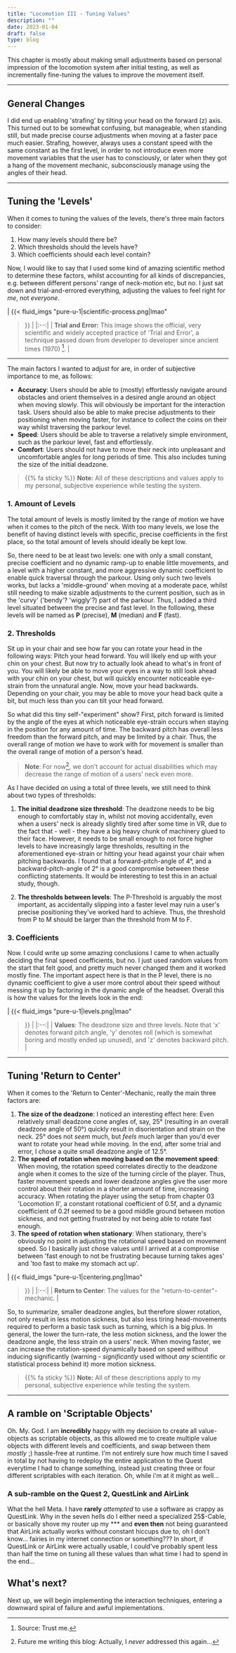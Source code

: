 ```yaml
---
title: "Locomotion III - Tuning Values"
description: ""
date: 2023-01-04
draft: false
type: blog
---
```


This chapter is mostly about making small adjustments based on personal impression of the locomotion system after initial testing, as well as incrementally fine-tuning the values to improve the movement itself.

---

## General Changes
I did end up enabling 'strafing' by tilting your head on the forward (z) axis. This turned out to be somewhat confusing, but manageable, when standing still, but made precise course adjustments when moving at a faster pace much easier. Strafing, however, always uses a constant speed with the same constant as the first level, in order to not introduce even more movement variables that the user has to consciously, or later when they got a hang of the movement mechanic, subconsciously manage using the angles of their head.

---

## Tuning the 'Levels'
When it comes to tuning the values of the levels, there's three main factors to consider:
1. How many levels should there be?
2. Which thresholds should the levels have?
3. Which coefficients should each level contain?

Now, I would like to say that I used some kind of amazing scientific method to determine these factors, whilst accounting for all kinds of discrepancies, e.g. between different persons' range of neck-motion etc, but no. I just sat down and trial-and-errored everything, adjusting the values to feel right for *me*, not *everyone*. 

| {{< fluid_imgs
  "pure-u-1|scientific-process.png|lmao"
>}} |
|:--:|
| **Trial and Error:** This image shows the official, very scientific and widely accepted practice of 'Trial and Error', a technique passed down from developer to developer since ancient times (1970) [^1]. |
[^1]: Source: Trust me.

---

The main factors I wanted to adjust for are, in order of subjective importance to me, as follows:
* **Accuracy**: Users should be able to (mostly) effortlessly navigate around obstacles and orient themselves in a desired angle around an object when moving slowly. This will obviously be important for the interaction task. Users should also be able to make precise adjustments to their positioning when moving faster, for instance to collect the coins on their way whilst traversing the parkour level.
* **Speed**: Users should be able to traverse a relatively simple environment, such as the parkour level, fast and effortlessly.
* **Comfort**: Users should not have to move their neck into unpleasant and uncomfortable angles for long periods of time. This also includes tuning the size of the initial deadzone.

>{{% fa sticky %}} **Note:** All of these descriptions and values apply to my personal, subjective experience while testing the system.

### 1. Amount of Levels
The total amount of levels is mostly limited by the range of motion we have when it comes to the pitch of the neck. With too many levels, we lose the benefit of having distinct levels with specific, precise coefficients in the first place, so the total amount of levels should ideally be kept low.

So, there need to be at least two levels: one with only a small constant, precise coefficient and no dynamic ramp-up to enable little movements, and a level with a higher constant, and more aggressive dynamic coefficient to enable quick traversal through the parkour. Using only such two levels works, but lacks a 'middle-ground' when moving at a moderate pace, whilst still needing to make sizable adjustments to the current position, such as in the 'curvy' ('bendy'? 'wiggly'?) part of the parkour. Thus, I added a third level situated between the precise and fast level. In the following, these levels will be named as **P** (precise), **M** (median) and **F** (fast).

### 2. Thresholds
Sit up in your chair and see how far you can rotate your head in the following ways: Pitch your head forward. You will likely end up with your chin on your chest. But now try to actually look ahead to what's in front of you. You will likely be able to move your eyes in a way to still look ahead with your chin on your chest, but will quickly encounter noticeable eye-strain from the unnatural angle. Now, move your head backwards. Depending on your chair, you may be able to move your head back quite a bit, but much less than you can tilt your head forward.

So what did this tiny self-"experiment" show? First, pitch forward is limited by the angle of the eyes at which noticeable eye-strain occurs when staying in the position for any amount of time. The backward pitch has overall less freedom than the forward pitch, and may be limited by a chair. Thus, the overall range of motion we have to work with for movement is smaller than the overall range of motion of a person's head.

>**Note**: For now[^2], we don't account for actual disabilities which may decrease the range of motion of a users' neck even more.

[^2]: Future me writing this blog: Actually, I *never* addressed this again...

As I have decided on using a total of three levels, we still need to think about two types of thresholds:
1. **The initial deadzone size threshold**: The deadzone needs to be big enough to comfortably stay in, whilst not moving accidentally, even when a users' neck is already slightly tired after some time in VR, due to the fact that - well - they have a big heavy chunk of machinery glued to their face. However, it needs to be small enough to not force higher levels to have increasingly large thresholds, resulting in the aforementioned eye-strain or hitting your head against your chair when pitching backwards. I found that a forward-pitch-angle of 4°, and a backward-pitch-angle of 2° is a good compromise between these conflicting statements. It would be interesting to test this in an actual study, though.

2. **The thresholds between levels**: The P-Threshold is arguably the most important, as accidentally slipping into a faster level may ruin a user's precise positioning they've worked hard to achieve. Thus, the threshold from P to M should be larger than the threshold from M to F.

### 3. Coefficients
Now. I could write up some amazing conclusions I came to when actually deciding the final speed coefficients, but no. I just used random values from the start that felt good, and pretty much never changed them and it worked mostly fine. The important aspect here is that in the P level, there is no dynamic coefficient to give a user more control about their speed without messing it up by factoring in the dynamic angle of the headset. Overall this is how the values for the levels look in the end:

| {{< fluid_imgs
  "pure-u-1|levels.png|lmao"
>}} |
|:--:|
| **Values**: The deadzone size and three levels. Note that 'x' denotes forward pitch angle, 'y' denotes roll (which is somewhat boring and mostly ended up unused), and 'z' denotes backward pitch. |


---

## Tuning 'Return to Center'
When it comes to the 'Return to Center'-Mechanic, really the main three factors are:
1. **The size of the deadzone**: I noticed an interesting effect here: Even relatively small deadzone cone angles of, say, 25° (resulting in an overall deadzone angle of 50°) quickly result in disorientation and strain on the neck. 25° does not *seem* much, but *feels* much larger than you'd ever want to rotate your head while moving. In the end, after some trial and error, I chose a quite small deadzone angle of 12.5°.
2. **The speed of rotation when moving based on the movement speed**: When moving, the rotation speed correlates directly to the deadzone angle when it comes to the size of the turning circle of the player. Thus, faster movement speeds and lower deadzone angles give the user more control about their rotation in a shorter amount of time, increasing accuracy. When rotating the player using the setup from chapter 03 'Locomotion II', a constant rotational coefficient of 0.5f, and a dynamic coefficient of 0.2f seemed to be a good middle ground between motion sickness, and not getting frustrated by not being able to rotate fast enough.
3. **The speed of rotation when stationary**: When stationary, there's obviously no point in adjusting the rotational speed based on movement speed. So I basically just chose values until I arrived at a compromise between 'fast enough to not be frustrating because turning takes ages' and 'too fast to make my stomach act up'.

| {{< fluid_imgs
  "pure-u-1|centering.png|lmao"
>}} |
|:--:|
| **Return to Center**: The values for the "return-to-center"-mechanic. |

So, to summarize, smaller deadzone angles, but therefore slower rotation, not only result in less motion sickness, but also less tiring head-movements required to perform a basic task such as turning, which is a big plus. In general, the lower the turn-rate, the less motion sickness, and the lower the deadzone angle, the less strain on a users' neck. When moving faster, we can increase the rotation-speed dynamically based on speed without inducing significantly (warning - *significantly* used without *any* scientific or statistical process behind it) more motion sickness.

>{{% fa sticky %}} **Note:** All of these descriptions apply to my personal, subjective experience while testing the system.

---

## A ramble on 'Scriptable Objects'
Oh. My. God. I am **incredibly** happy with my decision to create all value-objects as scriptable objects, as this allowed me to create multiple value objects with different levels and coefficients, and swap between them *mostly* ;) hassle-free at runtime. I'm not entirely sure how much time I saved in total by not having to redeploy the entire application to the Quest everytime I had to change something, instead just creating three or four different scriptables with each iteration. Oh, while i'm at it might as well...

### A sub-ramble on the Quest 2, QuestLink and AirLink
What the hell Meta. I have **rarely** *attempted* to use a software as crappy as QuestLink. Why in the seven hells do I either need a specialized 25$-Cable, or basically shove my router up my \*\*\* and **even then** not being guaranteed that AirLink actually works without constant hiccups due to, oh I don't know... fairies in my internet connection or something??? In short, if QuestLink or AirLink were actually usable, I could've probably spent less than half the time on tuning all these values than what time I had to spend in the end...

## What's next?
Next up, we will begin implementing the interaction techniques, entering a downward spiral of failure and awful implementations.